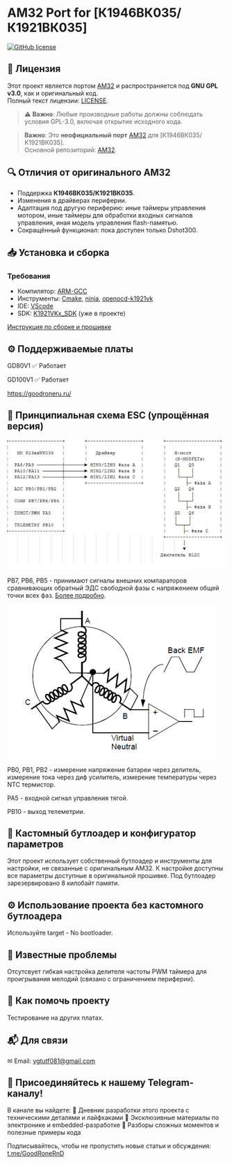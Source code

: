 # AM32 Port for [К1946ВК035/К1921ВК035] 
<p align="left">
  <a href="/LICENSE"><img src="https://img.shields.io/badge/license-GPL--3.0-brightgreen" alt="GitHub license" /></a>
</p>

## 📜 **Лицензия**  
Этот проект является портом [AM32](https://github.com/AlkaMotors/AM32) и распространяется под **GNU GPL v3.0**, как и оригинальный код.  
Полный текст лицензии: [LICENSE](LICENSE).  

> ⚠ **Важно**: Любые производные работы должны соблюдать условия GPL-3.0, включая открытие исходного кода.  

> **Важно**: Это **неофициальный порт** [AM32](https://github.com/AlkaMotors/AM32) для [К1946ВК035/К1921ВК035].  
> Основной репозиторий: [AM32](https://github.com/AlkaMotors/AM32).  

## 🔍 **Отличия от оригинального AM32**  
- Поддержка **К1946ВК035/К1921ВК035**.  
- Изменения в драйверах периферии.  
- Адаптация под другую периферию: иные таймеры управления мотором, иные таймеры для обработки входных сигналов управления, иная модель управления flash-памятью.  
- Сокращённый функционал: пока доступен только Dshot300.  

## 📥 **Установка и сборка**  
### Требования  
- Компилятор: [ARM-GCC](https://developer.arm.com/downloads/-/arm-gnu-toolchain-downloads/12-2-mpacbti-rel1)
- Инструменты: [Cmake](https://cmake.org/download/), [ninja](https://ninja-build.org/), [openocd-k1921vk](https://github.com/DCVostok/openocd-k1921vk/releases)
- IDE: [VScode](https://code.visualstudio.com/download)
- SDK: [K1921VKx_SDK](https://gitflic.ru/project/niiet/k1921vkx_sdk) (уже в проекте)

[Инструкция по сборке и прошивке](https://github.com/GooDroneru/K19XXVK035_AM32/tree/main/content/K19XXVK035_AM32.pdf)

## ⚙️ Поддерживаемые платы

GD80V1	✅ Работает

GD100V1	✅ Работает

https://goodroneru.ru/

## 📜 Принципиальная схема ESC (упрощённая версия)

![Схема](https://github.com/GooDroneru/K19XXVK035_AM32/blob/main/Images/scheme.jpg)

PB7, PB6, PB5 - принимают сигналы внешних компараторов сравнивающих обратный ЭДС свободной фазы с напряжением общей точки всех фаз. [Более подробно](https://github.com/vladBaciu/Sensorless-BLDC-controller).

![BEMF](https://github.com/GooDroneru/K19XXVK035_AM32/blob/main/Images/bemf.png)

PB0, PB1, PB2 - измерение напряжение батареи через делитель, измерение тока через диф усилитель, измерение температуры через NTC термистор.

PA5 - входной сигнал управления тягой.

PB10 - выход телеметрии.

## 🚀 Кастомный бутлоадер и конфигуратор параметров

Этот проект использует собственный бутлоадер и инструменты для настройки, не связанные с оригинальным AM32.
К настройке доступны все параметры доступные в оригинальной прошивке.
Под бутлоадер зарезервировано 8 килобайт памяти.

## ⚙️ Использование проекта без кастомного бутлоадера

Используйте target - No bootloader.

## 🐛 Известные проблемы

Отсутсвует гибкая настройка делителя частоты PWM таймера для проигрывания мелодий (связано с ограничением периферии).

## 🤝 Как помочь проекту

Тестирование на других платах.

## 📬 Для связи

✉ Email: vgtutf081@gmail.com

## 🔧 Присоединяйтесь к нашему Telegram-каналу!

В канале вы найдете:
📌 Дневник разработки этого проекта с техническими деталями и лайфхаками
📌 Эксклюзивные материалы по электронике и embedded-разработке
📌 Разборы сложных моментов и полезные примеры кода

Подписывайтесь, чтобы не пропустить новые статьи и обсуждения:
[t.me/GoodRoneRnD](https://t.me/GooDroneRnD)






